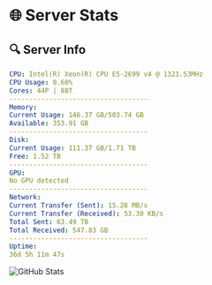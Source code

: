 # 🌐 Server Stats
## 🔍 Server Info
```yaml
CPU: Intel(R) Xeon(R) CPU E5-2699 v4 @ 1321.53MHz
CPU Usage: 0.60%
Cores: 44P | 88T
-----------------------------------
Memory:
Current Usage: 146.37 GB/503.74 GB
Available: 353.91 GB
-----------------------------------
Disk:
Current Usage: 111.37 GB/1.71 TB
Free: 1.52 TB
-----------------------------------
GPU:
No GPU detected
-----------------------------------
Network:
Current Transfer (Sent): 15.28 MB/s
Current Transfer (Received): 53.30 KB/s
Total Sent: 63.49 TB
Total Received: 547.83 GB
-----------------------------------
Uptime:
36d 5h 11m 47s
```
![GitHub Stats](https://img.shields.io/badge/Updated-2025-04-13_02:34:36-blue)